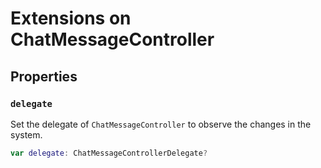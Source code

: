 # Extensions on ChatMessageController

## Properties

### `delegate`

Set the delegate of `ChatMessageController` to observe the changes in the system.

``` swift
var delegate: ChatMessageControllerDelegate? 
```

> 
